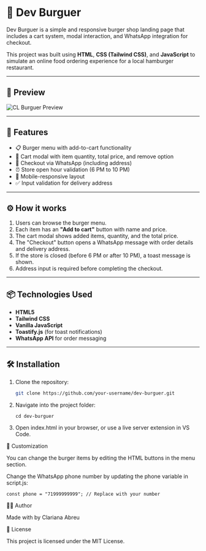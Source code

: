 # 🍔 Dev Burguer

Dev Burguer is a simple and responsive burger shop landing page that includes a cart system, modal interaction, and WhatsApp integration for checkout.

This project was built using **HTML**, **CSS (Tailwind CSS)**, and **JavaScript** to simulate an online food ordering experience for a local hamburger restaurant.

---

## 📸 Preview

![CL Burguer Preview](./preview.png)

---

## 🚀 Features

- 📋 Burger menu with add-to-cart functionality
- 🛒 Cart modal with item quantity, total price, and remove option
- 💬 Checkout via WhatsApp (including address)
- ⏰ Store open hour validation (6 PM to 10 PM)
- 📱 Mobile-responsive layout
- ✅ Input validation for delivery address

---

## ⚙️ How it works

1. Users can browse the burger menu.
2. Each item has an **"Add to cart"** button with name and price.
3. The cart modal shows added items, quantity, and the total price.
4. The "Checkout" button opens a WhatsApp message with order details and delivery address.
5. If the store is closed (before 6 PM or after 10 PM), a toast message is shown.
6. Address input is required before completing the checkout.

---

## 📦 Technologies Used

- **HTML5**
- **Tailwind CSS**
- **Vanilla JavaScript**
- **Toastify.js** (for toast notifications)
- **WhatsApp API** for order messaging

---

## 🛠️ Installation

1. Clone the repository:

   ```bash
   git clone https://github.com/your-username/dev-burguer.git

 2. Navigate into the project folder:

        cd dev-burguer

 3. Open index.html in your browser, or use a live server extension in VS Code.

📝 Customization

You can change the burger items by editing the HTML buttons in the menu section.

Change the WhatsApp phone number by updating the phone variable in script.js:


    const phone = "71999999999"; // Replace with your number

🧑‍🍳 Author

Made with by Clariana Abreu

📄 License

This project is licensed under the MIT License.


